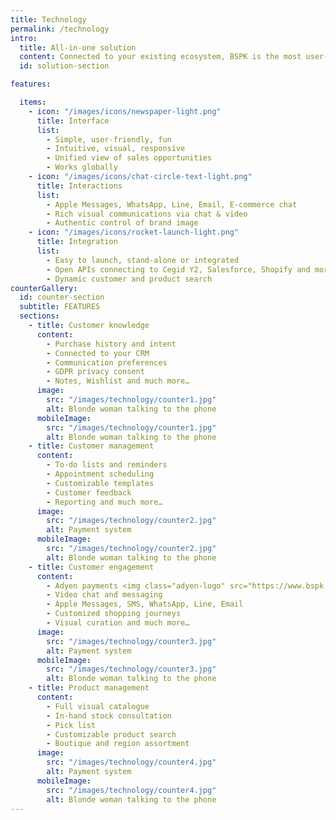 ```yaml
---
title: Technology
permalink: /technology
intro:
  title: All-in-one solution
  content: Connected to your existing ecosystem, BSPK is the most user-centric engagement hub created by customers for customers and engineered for success
  id: solution-section

features:

  items:
    - icon: "/images/icons/newspaper-light.png"
      title: Interface
      list:
        - Simple, user-friendly, fun
        - Intuitive, visual, responsive
        - Unified view of sales opportunities
        - Works globally
    - icon: "/images/icons/chat-circle-text-light.png"
      title: Interactions
      list:
        - Apple Messages, WhatsApp, Line, Email, E-commerce chat
        - Rich visual communications via chat & video
        - Authentic control of brand image
    - icon: "/images/icons/rocket-launch-light.png"
      title: Integration
      list:
        - Easy to launch, stand-alone or integrated
        - Open APIs connecting to Cegid Y2, Salesforce, Shopify and more
        - Dynamic customer and product search
counterGallery:
  id: counter-section
  subtitle: FEATURES
  sections:
    - title: Customer knowledge
      content: 
        - Purchase history and intent
        - Connected to your CRM
        - Communication preferences
        - GDPR privacy consent
        - Notes, Wishlist and much more…
      image:
        src: "/images/technology/counter1.jpg"
        alt: Blonde woman talking to the phone
      mobileImage:
        src: "/images/technology/counter1.jpg"
        alt: Blonde woman talking to the phone
    - title: Customer management
      content: 
        - To-do lists and reminders
        - Appointment scheduling
        - Customizable templates
        - Customer feedback
        - Reporting and much more…
      image:
        src: "/images/technology/counter2.jpg"
        alt: Payment system
      mobileImage:
        src: "/images/technology/counter2.jpg"
        alt: Blonde woman talking to the phone
    - title: Customer engagement
      content: 
        - Adyen payments <img class="adyen-logo" src="https://www.bspk.com/images/technology/adyen-logo.png" alt="Adyen">
        - Video chat and messaging
        - Apple Messages, SMS, WhatsApp, Line, Email
        - Customized shopping journeys
        - Visual curation and much more…
      image:
        src: "/images/technology/counter3.jpg"
        alt: Payment system
      mobileImage:
        src: "/images/technology/counter3.jpg"
        alt: Blonde woman talking to the phone
    - title: Product management
      content:
        - Full visual catalogue
        - In-hand stock consultation
        - Pick list
        - Customizable product search
        - Boutique and region assortment
      image:
        src: "/images/technology/counter4.jpg"
        alt: Payment system
      mobileImage:
        src: "/images/technology/counter4.jpg"
        alt: Blonde woman talking to the phone
---
```


<Internal-Intro/>
<Internal-Features/>
<Internal-CounterGallery page="technology" :list="true"/>
<Newsletter/>
